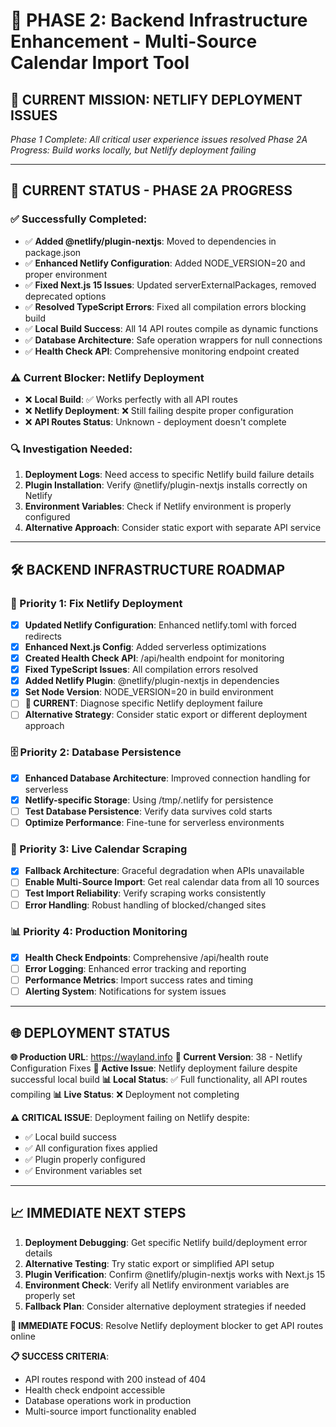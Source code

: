 # 🔧 PHASE 2: Backend Infrastructure Enhancement - Multi-Source Calendar Import Tool

## 🎯 **CURRENT MISSION: NETLIFY DEPLOYMENT ISSUES**

*Phase 1 Complete: All critical user experience issues resolved*
*Phase 2A Progress: Build works locally, but Netlify deployment failing*

---

## 🚀 **CURRENT STATUS - PHASE 2A PROGRESS**

### **✅ Successfully Completed:**
- ✅ **Added @netlify/plugin-nextjs**: Moved to dependencies in package.json
- ✅ **Enhanced Netlify Configuration**: Added NODE_VERSION=20 and proper environment
- ✅ **Fixed Next.js 15 Issues**: Updated serverExternalPackages, removed deprecated options
- ✅ **Resolved TypeScript Errors**: Fixed all compilation errors blocking build
- ✅ **Local Build Success**: All 14 API routes compile as dynamic functions
- ✅ **Database Architecture**: Safe operation wrappers for null connections
- ✅ **Health Check API**: Comprehensive monitoring endpoint created

### **⚠️ Current Blocker: Netlify Deployment**
- ❌ **Local Build**: ✅ Works perfectly with all API routes
- ❌ **Netlify Deployment**: ❌ Still failing despite proper configuration
- ❌ **API Routes Status**: Unknown - deployment doesn't complete

### **🔍 Investigation Needed:**
1. **Deployment Logs**: Need access to specific Netlify build failure details
2. **Plugin Installation**: Verify @netlify/plugin-nextjs installs correctly on Netlify
3. **Environment Variables**: Check if Netlify environment is properly configured
4. **Alternative Approach**: Consider static export with separate API service

---

## 🛠️ **BACKEND INFRASTRUCTURE ROADMAP**

### **🔧 Priority 1: Fix Netlify Deployment**
- [x] **Updated Netlify Configuration**: Enhanced netlify.toml with forced redirects
- [x] **Enhanced Next.js Config**: Added serverless optimizations
- [x] **Created Health Check API**: /api/health endpoint for monitoring
- [x] **Fixed TypeScript Issues**: All compilation errors resolved
- [x] **Added Netlify Plugin**: @netlify/plugin-nextjs in dependencies
- [x] **Set Node Version**: NODE_VERSION=20 in build environment
- [ ] **🚨 CURRENT**: Diagnose specific Netlify deployment failure
- [ ] **Alternative Strategy**: Consider static export or different deployment approach

### **🗄️ Priority 2: Database Persistence**
- [x] **Enhanced Database Architecture**: Improved connection handling for serverless
- [x] **Netlify-specific Storage**: Using /tmp/.netlify for persistence
- [ ] **Test Database Persistence**: Verify data survives cold starts
- [ ] **Optimize Performance**: Fine-tune for serverless environments

### **📡 Priority 3: Live Calendar Scraping**
- [x] **Fallback Architecture**: Graceful degradation when APIs unavailable
- [ ] **Enable Multi-Source Import**: Get real calendar data from all 10 sources
- [ ] **Test Import Reliability**: Verify scraping works consistently
- [ ] **Error Handling**: Robust handling of blocked/changed sites

### **📊 Priority 4: Production Monitoring**
- [x] **Health Check Endpoints**: Comprehensive /api/health route
- [ ] **Error Logging**: Enhanced error tracking and reporting
- [ ] **Performance Metrics**: Import success rates and timing
- [ ] **Alerting System**: Notifications for system issues

---

## 🌐 **DEPLOYMENT STATUS**

**🌐 Production URL**: https://wayland.info
**🎯 Current Version**: 38 - Netlify Configuration Fixes
**🔧 Active Issue**: Netlify deployment failure despite successful local build
**📊 Local Status**: ✅ Full functionality, all API routes compiling
**📊 Live Status**: ❌ Deployment not completing

**⚠️ CRITICAL ISSUE**: Deployment failing on Netlify despite:
- ✅ Local build success
- ✅ All configuration fixes applied
- ✅ Plugin properly configured
- ✅ Environment variables set

---

## 📈 **IMMEDIATE NEXT STEPS**

1. **Deployment Debugging**: Get specific Netlify build/deployment error details
2. **Alternative Testing**: Try static export or simplified API setup
3. **Plugin Verification**: Confirm @netlify/plugin-nextjs works with Next.js 15
4. **Environment Check**: Verify all Netlify environment variables are properly set
5. **Fallback Plan**: Consider alternative deployment strategies if needed

**🎯 IMMEDIATE FOCUS**: Resolve Netlify deployment blocker to get API routes online

**📋 SUCCESS CRITERIA**:
- API routes respond with 200 instead of 404
- Health check endpoint accessible
- Database operations work in production
- Multi-source import functionality enabled
